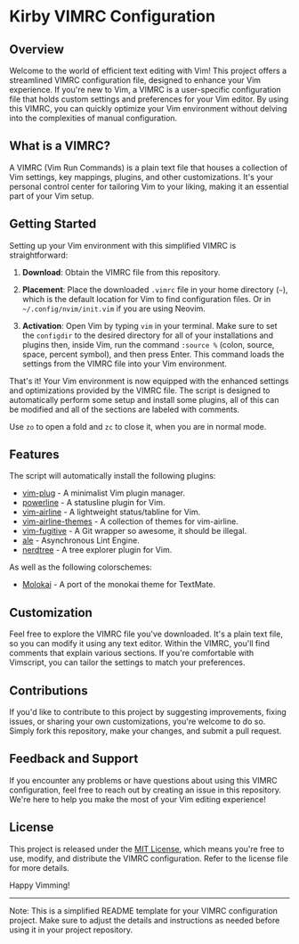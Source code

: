 # Kirby VIMRC Configuration

## Overview

Welcome to the world of efficient text editing with Vim! This project offers a streamlined VIMRC configuration file, designed to enhance your Vim experience. If you're new to Vim, a VIMRC is a user-specific configuration file that holds custom settings and preferences for your Vim editor. By using this VIMRC, you can quickly optimize your Vim environment without delving into the complexities of manual configuration.

## What is a VIMRC?

A VIMRC (Vim Run Commands) is a plain text file that houses a collection of Vim settings, key mappings, plugins, and other customizations. It's your personal control center for tailoring Vim to your liking, making it an essential part of your Vim setup.

## Getting Started

Setting up your Vim environment with this simplified VIMRC is straightforward:

1. **Download**: Obtain the VIMRC file from this repository.

2. **Placement**: Place the downloaded `.vimrc` file in your home directory (`~`), which is the default location for Vim to find configuration files. Or in `~/.config/nvim/init.vim` if you are using Neovim. 

3. **Activation**: Open Vim by typing `vim` in your terminal. Make sure to set the `configdir` to the desired directory for all of your installations and plugins then, inside Vim, run the command `:source %` (colon, source, space, percent symbol), and then press Enter. This command loads the settings from the VIMRC file into your Vim environment.

That's it! Your Vim environment is now equipped with the enhanced settings and optimizations provided by the VIMRC file.
The script is designed to automatically perform some setup and install some plugins, all of this can be modified and all of the sections are labeled with comments.

Use `zo` to open a fold and `zc` to close it, when you are in normal mode.

## Features

The script will automatically install the following plugins:

- [vim-plug](http://www.github.com/junegunn/vim-plug) - A minimalist Vim plugin manager.
- [powerline](http://www.github.com/powerline/powerline) - A statusline plugin for Vim.
- [vim-airline](http://www.github.com/vim-airline/vim-airline) - A lightweight status/tabline for Vim.
- [vim-airline-themes](http://www.github.com/vim-airline/vim-airline-themes) - A collection of themes for vim-airline.
- [vim-fugitive](http://www.github.com/tpope/vim-fugitive) - A Git wrapper so awesome, it should be illegal.
- [ale](http://www.github.com/dense-analysis/ale) - Asynchronous Lint Engine.
- [nerdtree](http://www.github.com/preservim/nerdtree) - A tree explorer plugin for Vim.

As well as the following colorschemes:

- [Molokai](http://www.github.com/tomasr/molokai) - A port of the monokai theme for TextMate.

## Customization

Feel free to explore the VIMRC file you've downloaded. It's a plain text file, so you can modify it using any text editor. Within the VIMRC, you'll find comments that explain various sections. If you're comfortable with Vimscript, you can tailor the settings to match your preferences.

## Contributions

If you'd like to contribute to this project by suggesting improvements, fixing issues, or sharing your own customizations, you're welcome to do so. Simply fork this repository, make your changes, and submit a pull request.

## Feedback and Support

If you encounter any problems or have questions about using this VIMRC configuration, feel free to reach out by creating an issue in this repository. We're here to help you make the most of your Vim editing experience!

## License

This project is released under the [MIT License](LICENSE), which means you're free to use, modify, and distribute the VIMRC configuration. Refer to the license file for more details.

Happy Vimming!

--- 

Note: This is a simplified README template for your VIMRC configuration project. Make sure to adjust the details and instructions as needed before using it in your project repository.